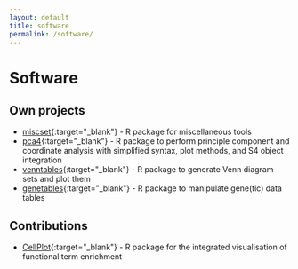 ```yaml
---
layout: default
title: software
permalink: /software/
---
```


# Software

## Own projects

* [miscset](https://cran.r-project.org/web/packages/miscset/index.html){:target="_blank"} - R package for miscellaneous tools
* [pca4](https://github.com/setempler/pca4){:target="_blank"} - R package to perform principle component and coordinate analysis with simplified syntax, plot methods, and S4 object integration
* [venntables](https://github.com/setempler/venntables){:target="_blank"} - R package to generate Venn diagram sets and plot them
* [genetables](https://github.com/setempler/genetables){:target="_blank"} - R package to manipulate gene(tic) data tables

## Contributions

* [CellPlot](https://github.com/dieterich-lab/CellPlot){:target="_blank"} - R package for the integrated visualisation of functional term enrichment

